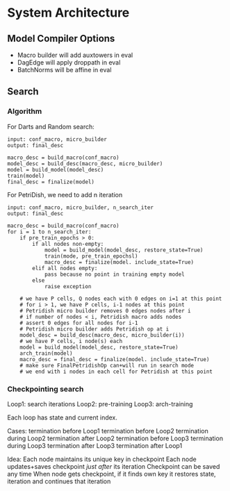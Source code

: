 # System Architecture

## Model Compiler Options

- Macro builder will add auxtowers in eval
- DagEdge will apply droppath in eval
- BatchNorms will be affine in eval

## Search

### Algorithm

For Darts and Random search:

```
input: conf_macro, micro_builder
output: final_desc

macro_desc = build_macro(conf_macro)
model_desc = build_desc(macro_desc, micro_builder)
model = build_model(model_desc)
train(model)
final_desc = finalize(model)
```

For PetriDish, we need to add n iteration

```
input: conf_macro, micro_builder, n_search_iter
output: final_desc

macro_desc = build_macro(conf_macro)
for i = 1 to n_search_iter:
    if pre_train_epochs > 0:
        if all nodes non-empty:
            model = build_model(model_desc, restore_state=True)
            train(mode, pre_train_epochsl)
            macro_desc = finalize(model. include_state=True)
        elif all nodes empty:
            pass because no point in training empty model
        else
            raise exception

    # we have P cells, Q nodes each with 0 edges on i=1 at this point
    # for i > 1, we have P cells, i-1 nodes at this point
    # Petridish micro builder removes 0 edges nodes after i
    # if number of nodes < i, Petridish macro adds nodes
    # assert 0 edges for all nodes for i-1
    # Petridish micro builder adds Petridish op at i
    model_desc = build_desc(macro_desc, micro_builder(i))
    # we have P cells, i node(s) each
    model = build_model(model_desc, restore_state=True)
    arch_train(model)
    macro_desc = final_desc = finalize(model. include_state=True)
    # make sure FinalPetridishOp can+will run in search mode
    # we end with i nodes in each cell for Petridish at this point
```

### Checkpointing search

Loop1: search iterations
    Loop2: pre-training
    Loop3: arch-training

Each loop has state and current index.

Cases:
    termination before Loop1
    termination before Loop2
    termination during Loop2
    termination after Loop2
    termination before Loop3
    termination during Loop3
    termination after Loop3
    termination after Loop1

Idea:
    Each node maintains its unique key in checkpoint
    Each node updates+saves checkpoint *just after* its iteration
        Checkpoint can be saved any time
    When node gets checkpoint, if it finds own key
        it restores state, iteration and continues that iteration

